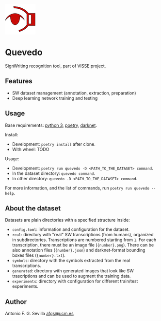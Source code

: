 ![Quevedo Logo](quevedo/logo.png)

# Quevedo

SignWriting recognition tool, part of VISSE project.

## Features

- SW dataset management (annotation, extraction, preparation)
- Deep learning network training and testing

## Usage

Base requirements: [python 3], [poetry], [darknet].

Install:
- Development: `poetry install` after clone.
- With wheel: TODO

Usage:

- Development: `poetry run quevedo -D <PATH_TO_THE_DATASET> command`.
- In the dataset directory: `quevedo command`.
- In other directory: `quevedo -D <PATH_TO_THE_DATASET> command`.

For more information, and the list of commands, run `poetry run quevedo --help`.

## About the dataset

Datasets are plain directories with a specified structure inside:

- `config.toml`: information and configuration for the dataset.
- `real`: directory with "real" SW transcriptions (from humans), organized in
  subdirectories. Transcriptions are numbered starting from `1`. For each
  transcription, there must be an image file (`{number}.png`). There can be also
  annotation files (`{number}.json`) and darknet-format bounding boxes files
  (`{number}.txt`).
- `symbols`: directory with the symbols extracted from the real transcriptions.
- `generated`: directory with generated images that look like SW trascriptions
  and can be used to augment the training data.
- `experiments`: directory with configuration for different train/test
  experiments.

## Author

Antonio F. G. Sevilla <afgs@ucm.es>


[darknet]: https://pjreddie.com/darknet/install/
[poetry]: https://python-poetry.org/
[python 3]: https://www.python.org/
